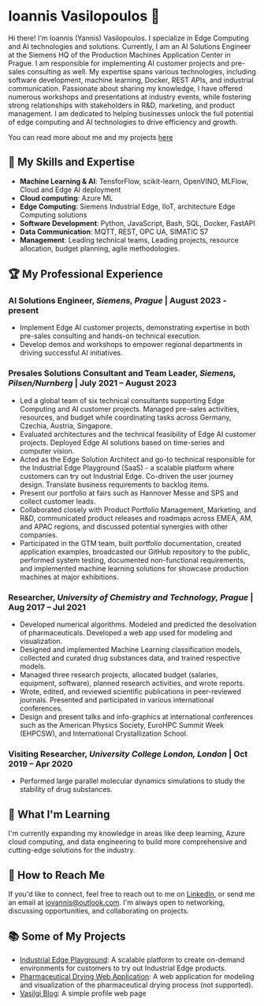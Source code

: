 # Ioannis Vasilopoulos 👋

Hi there! I'm Ioannis (Yannis) Vasilopoulos. I specialize in Edge Computing and AI technologies and solutions. Currently, I am an AI Solutions Engineer at the Siemens HQ of the Production Machines Application Center in Prague. I am responsible for implementing AI customer projects and pre-sales consulting as well. My expertise spans various technologies, including software development, machine learning, Docker, REST APIs, and industrial communication. Passionate about sharing my knowledge, I have offered numerous workshops and presentations at industry events, while fostering strong relationships with stakeholders in R&D, marketing, and product management. I am dedicated to helping businesses unlock the full potential of edge computing and AI technologies to drive efficiency and growth.

You can read more about me and my projects [here](https://vasilogi.github.io/)

## 🚀 My Skills and Expertise

- **Machine Learning & AI**: TensforFlow, scikit-learn, OpenVINO, MLFlow, Cloud and Edge AI deployment
- **Cloud computing**: Azure ML
- **Edge Computing**: Siemens Industrial Edge, IIoT, architecture Edge Computing solutions
- **Software Development**: Python, JavaScript, Bash, SQL, Docker, FastAPI
- **Data Communication**: MQTT, REST, OPC UA, SIMATIC S7
- **Management**: Leading technical teams, Leading projects, resource allocation, budget planning, agile methodologies.

## 🏆 My Professional Experience

### AI Solutions Engineer, *Siemens, Prague* | August 2023 - present

- Implement Edge AI customer projects, demonstrating expertise in both pre-sales consulting and hands-on technical execution.
- Develop demos and workshops to empower regional departments in driving successful AI initiatives.

### Presales Solutions Consultant and Team Leader, *Siemens, Pilsen/Nurnberg* | July 2021 – August 2023

-	Led a global team of six technical consultants supporting Edge Computing and AI customer projects. Managed pre-sales activities, resources, and budget while coordinating tasks across Germany, Czechia, Austria, Singapore.
-	Evaluated architectures and the technical feasibility of Edge AI customer projects. Deployed Edge AI solutions based on time-series and computer vision. 
-	Acted as the Edge Solution Architect and go-to technical responsible for the Industrial Edge Playground (SaaS) - a scalable platform where customers can try out Industrial Edge. Co-driven the user journey design. Translate business requirements to backlog items.
-	Present our portfolio at fairs such as Hannover Messe and SPS and collect customer leads.
-	Collaborated closely with Product Portfolio Management, Marketing, and R&D, communicated product releases and roadmaps across EMEA, AM, and APAC regions, and discussed potential synergies with other companies.
-	Participated in the GTM team, built portfolio documentation, created application examples, broadcasted our GitHub repository to the public, performed system testing, documented non-functional requirements, and implemented machine learning solutions for showcase production machines at major exhibitions.

### Researcher, *University of Chemistry and Technology, Prague* | Aug 2017 – Jul 2021

-	Developed numerical algorithms. Modeled and predicted the desolvation of pharmaceuticals. Developed a web app used for modeling and visualization.
-	Designed and implemented Machine Learning classification models, collected and curated drug substances data, and trained respective models.
-	Managed three research projects, allocated budget (salaries, equipment, software), planned research activities, and wrote reports.
-	Wrote, edited, and reviewed scientific publications in peer-reviewed journals. Presented and participated in various international conferences.
-	Design and present talks and info-graphics at international conferences such as the American Physics Society, EuroHPC Summit Week (EHPCSW), and International Crystallization School.

### Visiting Researcher, *University College London, London* | Oct 2019 – Apr 2020

-	Performed large parallel molecular dynamics simulations to study the stability of drug substances.

## 🌱 What I'm Learning

I'm currently expanding my knowledge in areas like deep learning, Azure cloud computing, and data engineering to build more comprehensive and cutting-edge solutions for the industry.

## 💼 How to Reach Me

If you'd like to connect, feel free to reach out to me on [LinkedIn](https://www.linkedin.com/in/vasilogi/), or send me an email at iovannis@outlook.com. I'm always open to networking, discussing opportunities, and collaborating on projects.

## 📚 Some of My Projects

- [Industrial Edge Playground](https://www.siemens.com/global/en/products/automation/topic-areas/industrial-edge/community/playground-registration.html): A scalable platform to create on-demand environments for customers to try out Industrial Edge products.
- [Pharmaceutical Drying Web Application](https://github.com/vasilogi/comf-webapp): A web application for modeling and visualization of the pharmaceutical drying process (not supported).
- [Vasilgi Blog](https://vasilogi.github.io/): A simple profile web page

